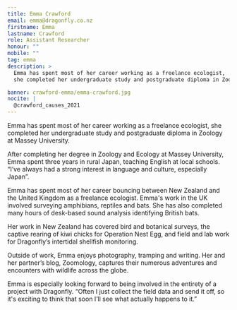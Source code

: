 ```yaml
---
title: Emma Crawford
email: emma@dragonfly.co.nz
firstname: Emma
lastname: Crawford
role: Assistant Researcher
honour: ""
mobile: ""
tag: emma
description: >
  Emma has spent most of her career working as a freelance ecologist, 
  she completed her undergraduate study and postgraduate diploma in Zoology at Massey University.

banner: crawford-emma/emma-crawford.jpg
nocite: |
  @crawford_causes_2021
---
```


Emma has spent most of her career working as a freelance ecologist, 
she completed her undergraduate study and postgraduate diploma in Zoology at Massey University.


<!--more-->

After completing her degree in Zoology and Ecology at Massey University, 
Emma spent three years in rural Japan, teaching English at local schools. 
“I’ve always had a strong interest in language and culture, especially Japan”. 

Emma has spent most of her career bouncing between New Zealand and the United Kingdom
as a freelance ecologist. Emma's work in the UK involved surveying amphibians,
reptiles and bats. She has also completed many hours of desk-based sound analysis
identifying British bats.

Her work in New Zealand has covered bird and botanical surveys, the captive 
rearing of kiwi chicks for Operation Nest Egg, and field and lab work for 
Dragonfly’s intertidal shellfish monitoring.

Outside of work, Emma enjoys photography, tramping and writing. Her and
her partner’s blog, Zoomology, captures their numerous adventures and encounters
with wildlife across the globe.

Emma is especially looking forward to being involved in the entirety of a project with Dragonfly.
“Often I just collect the field data and send it off, so it's exciting to think that soon
I’ll see what actually happens to it.”

